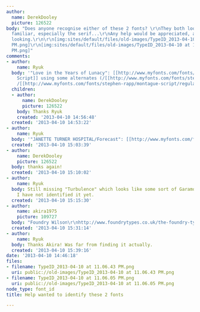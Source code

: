 ```yaml
---
author:
  name: DerekDooley
  picture: 126522
body: "Does anyone recognise either of these 2 fonts? \r\nThey both look infuriatingly
  familiar, especially the serif...\r\nAny help would be appreciated, and thanks for
  looking.\r\n\r\n[img:sites/default/files/old-images/TypeID_2013-04-10 at 11_4105.06.43
  PM.png]\r\n[img:sites/default/files/old-images/TypeID_2013-04-10 at 11_6451.06.05
  PM.png]"
comments:
- author:
    name: Ryuk
  body: '"Love in the Years of Lunacy": [[http://www.myfonts.com/fonts/stephen-rapp/montague-script|Montague
    Script]] using some alternates (/[[http://www.myfonts.com/fonts/stephen-rapp/montague-script/regular/glyphs.html#glyphs/561455/279|L]],
    /[[http://www.myfonts.com/fonts/stephen-rapp/montague-script/regular/glyphs.html#glyphs/561455/317|Y]]...)'
  children:
  - author:
      name: DerekDooley
      picture: 126522
    body: Thanks Ryuk
    created: '2013-04-10 14:56:48'
  created: '2013-04-10 14:53:22'
- author:
    name: Ryuk
  body: '"JANETTE TURNER HOSPITAL/Forecast": [[http://www.myfonts.com/fonts/adobe/warnock|Warnock]]'
  created: '2013-04-10 15:03:39'
- author:
    name: DerekDooley
    picture: 126522
  body: thanks again!
  created: '2013-04-10 15:10:02'
- author:
    name: Ryuk
  body: Still missing "Turbulence" which looks like some sort of Garamond Italic but
    I have not identified it yet.
  created: '2013-04-10 15:15:30'
- author:
    name: akira1975
    picture: 109727
  body: "Foundry Wilson\r\nhttp://www.foundrytypes.co.uk/the-foundry-typefaces/serif/params/foundry-wilson/opentype/level-1/normal-italic"
  created: '2013-04-10 15:31:14'
- author:
    name: Ryuk
  body: Thanks Akira! Was far from finding it actually.
  created: '2013-04-10 15:39:16'
date: '2013-04-10 14:46:18'
files:
- filename: TypeID_2013-04-10 at 11.06.43 PM.png
  uri: public://old-images/TypeID_2013-04-10 at 11.06.43 PM.png
- filename: TypeID_2013-04-10 at 11.06.05 PM.png
  uri: public://old-images/TypeID_2013-04-10 at 11.06.05 PM.png
node_type: font_id
title: Help wanted to identify these 2 fonts

---
```

